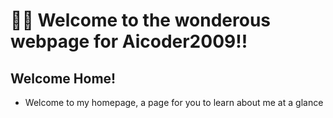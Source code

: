 # 👋🏽 Welcome to the wonderous webpage for Aicoder2009!!
## Welcome Home!
- Welcome to my homepage, a page for you to learn about me at a glance
